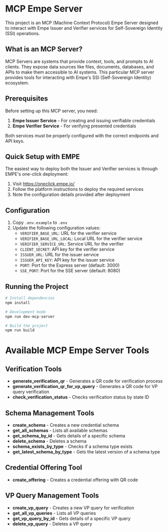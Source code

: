 # MCP Empe Server

This project is an MCP (Machine Context Protocol) Empe Server designed to interact with Empe Issuer and Verifier services for Self-Sovereign Identity (SSI) operations.

## What is an MCP Server?

MCP Servers are systems that provide context, tools, and prompts to AI clients. They expose data sources like files, documents, databases, and APIs to make them accessible to AI systems. This particular MCP server provides tools for interacting with Empe's SSI (Self-Sovereign Identity) ecosystem.

## Prerequisites

Before setting up this MCP server, you need:

1. **Empe Issuer Service** - For creating and issuing verifiable credentials
2. **Empe Verifier Service** - For verifying presented credentials

Both services must be properly configured with the correct endpoints and API keys.

## Quick Setup with EMPE

The easiest way to deploy both the Issuer and Verifier services is through EMPE's one-click deployment:

1. Visit https://oneclick.empe.io/
2. Follow the platform instructions to deploy the required services
3. Note the configuration details provided after deployment

## Configuration

1. Copy `.env.example` to `.env`
2. Update the following configuration values:
    - `VERIFIER_BASE_URL`: URL for the verifier service
    - `VERIFIER_BASE_URL_LOCAL`: Local URL for the verifier service
    - `VERIFIER_SERVICE_URL`: Service URL for the verifier
    - `CLIENT_SECRET`: API key for the verifier service
    - `ISSUER_URL`: URL for the issuer service
    - `ISSUER_API_KEY`: API key for the issuer service
    - `PORT`: Port for the Express server (default: 3000)
    - `SSE_PORT`: Port for the SSE server (default: 8080)

## Running the Project

```bash
# Install dependencies
npm install

# Development mode
npm run dev-mcp-server

# Build the project
npm run build
```

# Available MCP Empe Server Tools

## Verification Tools
- **generate_verification_qr** - Generates a QR code for verification process
- **generate_verification_qr_for_vp_query** - Generates a QR code for VP query verification
- **check_verification_status** - Checks verification status by state ID

## Schema Management Tools
- **create_schema** - Creates a new credential schema
- **get_all_schemas** - Lists all available schemas
- **get_schema_by_id** - Gets details of a specific schema
- **delete_schema** - Deletes a schema
- **schema_exists_by_type** - Checks if a schema type exists
- **get_latest_schema_by_type** - Gets the latest version of a schema type

## Credential Offering Tool
- **create_offering** - Creates a credential offering with QR code

## VP Query Management Tools
- **create_vp_query** - Creates a new VP query for verification
- **get_all_vp_queries** - Lists all VP queries
- **get_vp_query_by_id** - Gets details of a specific VP query
- **delete_vp_query** - Deletes a VP query

